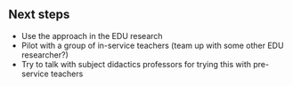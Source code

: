 ## Next steps
* Use the approach in the EDU research
* Pilot with a group of in-service teachers (team up with some other EDU researcher?)
* Try to talk with subject didactics professors for trying this with pre-service teachers
